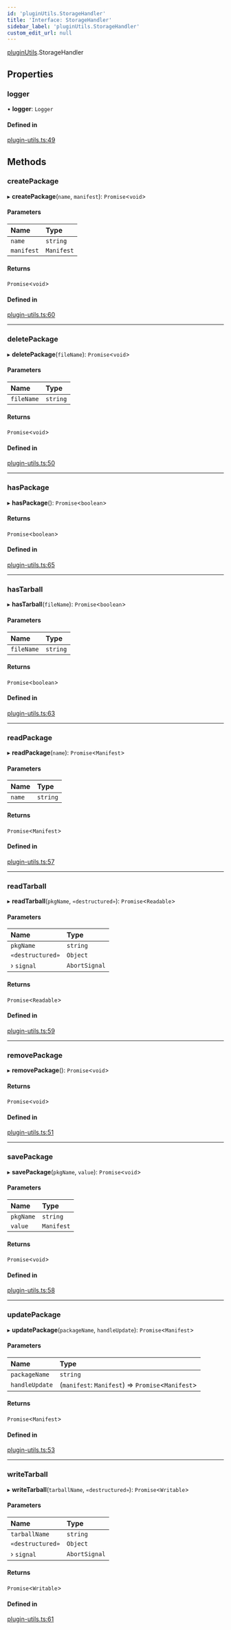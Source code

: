 ```yaml
---
id: 'pluginUtils.StorageHandler'
title: 'Interface: StorageHandler'
sidebar_label: 'pluginUtils.StorageHandler'
custom_edit_url: null
---
```


[pluginUtils](../namespaces/pluginUtils.md).StorageHandler

## Properties

### logger

• **logger**: `Logger`

#### Defined in

[plugin-utils.ts:49](https://github.com/verdaccio/verdaccio/blob/10057a4ff/packages/core/core/src/plugin-utils.ts#L49)

## Methods

### createPackage

▸ **createPackage**(`name`, `manifest`): `Promise`<`void`\>

#### Parameters

| Name       | Type       |
| :--------- | :--------- |
| `name`     | `string`   |
| `manifest` | `Manifest` |

#### Returns

`Promise`<`void`\>

#### Defined in

[plugin-utils.ts:60](https://github.com/verdaccio/verdaccio/blob/10057a4ff/packages/core/core/src/plugin-utils.ts#L60)

---

### deletePackage

▸ **deletePackage**(`fileName`): `Promise`<`void`\>

#### Parameters

| Name       | Type     |
| :--------- | :------- |
| `fileName` | `string` |

#### Returns

`Promise`<`void`\>

#### Defined in

[plugin-utils.ts:50](https://github.com/verdaccio/verdaccio/blob/10057a4ff/packages/core/core/src/plugin-utils.ts#L50)

---

### hasPackage

▸ **hasPackage**(): `Promise`<`boolean`\>

#### Returns

`Promise`<`boolean`\>

#### Defined in

[plugin-utils.ts:65](https://github.com/verdaccio/verdaccio/blob/10057a4ff/packages/core/core/src/plugin-utils.ts#L65)

---

### hasTarball

▸ **hasTarball**(`fileName`): `Promise`<`boolean`\>

#### Parameters

| Name       | Type     |
| :--------- | :------- |
| `fileName` | `string` |

#### Returns

`Promise`<`boolean`\>

#### Defined in

[plugin-utils.ts:63](https://github.com/verdaccio/verdaccio/blob/10057a4ff/packages/core/core/src/plugin-utils.ts#L63)

---

### readPackage

▸ **readPackage**(`name`): `Promise`<`Manifest`\>

#### Parameters

| Name   | Type     |
| :----- | :------- |
| `name` | `string` |

#### Returns

`Promise`<`Manifest`\>

#### Defined in

[plugin-utils.ts:57](https://github.com/verdaccio/verdaccio/blob/10057a4ff/packages/core/core/src/plugin-utils.ts#L57)

---

### readTarball

▸ **readTarball**(`pkgName`, `«destructured»`): `Promise`<`Readable`\>

#### Parameters

| Name             | Type          |
| :--------------- | :------------ |
| `pkgName`        | `string`      |
| `«destructured»` | `Object`      |
| › `signal`       | `AbortSignal` |

#### Returns

`Promise`<`Readable`\>

#### Defined in

[plugin-utils.ts:59](https://github.com/verdaccio/verdaccio/blob/10057a4ff/packages/core/core/src/plugin-utils.ts#L59)

---

### removePackage

▸ **removePackage**(): `Promise`<`void`\>

#### Returns

`Promise`<`void`\>

#### Defined in

[plugin-utils.ts:51](https://github.com/verdaccio/verdaccio/blob/10057a4ff/packages/core/core/src/plugin-utils.ts#L51)

---

### savePackage

▸ **savePackage**(`pkgName`, `value`): `Promise`<`void`\>

#### Parameters

| Name      | Type       |
| :-------- | :--------- |
| `pkgName` | `string`   |
| `value`   | `Manifest` |

#### Returns

`Promise`<`void`\>

#### Defined in

[plugin-utils.ts:58](https://github.com/verdaccio/verdaccio/blob/10057a4ff/packages/core/core/src/plugin-utils.ts#L58)

---

### updatePackage

▸ **updatePackage**(`packageName`, `handleUpdate`): `Promise`<`Manifest`\>

#### Parameters

| Name           | Type                                               |
| :------------- | :------------------------------------------------- |
| `packageName`  | `string`                                           |
| `handleUpdate` | (`manifest`: `Manifest`) => `Promise`<`Manifest`\> |

#### Returns

`Promise`<`Manifest`\>

#### Defined in

[plugin-utils.ts:53](https://github.com/verdaccio/verdaccio/blob/10057a4ff/packages/core/core/src/plugin-utils.ts#L53)

---

### writeTarball

▸ **writeTarball**(`tarballName`, `«destructured»`): `Promise`<`Writable`\>

#### Parameters

| Name             | Type          |
| :--------------- | :------------ |
| `tarballName`    | `string`      |
| `«destructured»` | `Object`      |
| › `signal`       | `AbortSignal` |

#### Returns

`Promise`<`Writable`\>

#### Defined in

[plugin-utils.ts:61](https://github.com/verdaccio/verdaccio/blob/10057a4ff/packages/core/core/src/plugin-utils.ts#L61)
